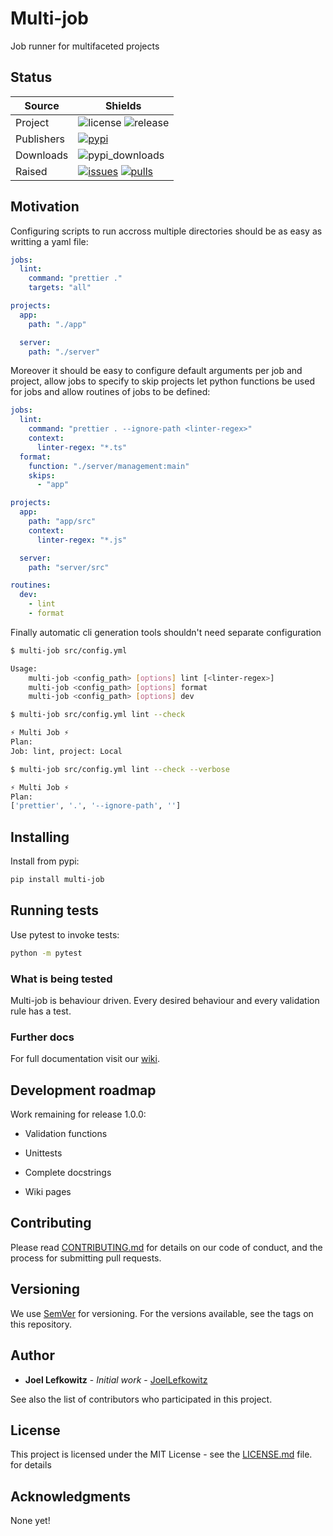 # Multi-job

Job runner for multifaceted projects

## Status

| Source  | Shields  |
|-----|--------------|
| Project  | ![license][license] ![release][release]  |
| Publishers  | [![pypi][pypi]][pypi_link]    |
| Downloads  | ![pypi_downloads][pypi_downloads] |
| Raised  | [![issues][issues]][issues_link] [![pulls][pulls]][pulls_link]  |

[license]: https://img.shields.io/github/license/joellefkowitz/multi-job

[release]: https://img.shields.io/github/v/release/joellefkowitz/multi-job

[pypi]: https://img.shields.io/pypi/v/multi-job (PyPi)
[pypi_link]: https://pypi.org/project/multi-job

[python_version]: https://img.shields.io/pypi/pyversions/multi-job

[pypi_downloads]: https://img.shields.io/pypi/dw/multi-job

[issues]: https://img.shields.io/github/issues/joellefkowitz/multi-job (Issues)
[issues_link]: https://github.com/JoelLefkowitz/multi-job/issues

[pulls]: https://img.shields.io/github/issues-pr/joellefkowitz/multi-job (Pull requests)
[pulls_link]: https://github.com/JoelLefkowitz/multi-job/pulls  

## Motivation

Configuring scripts to run accross multiple directories should be as easy as writting a yaml file:


```yml
jobs:
  lint:
    command: "prettier ."
    targets: "all"

projects:
  app:
    path: "./app"

  server:
    path: "./server"

```

Moreover it should be easy to configure default arguments per job and project, allow jobs to specify to skip projects let python functions be used for jobs and allow routines of jobs to be defined:

```yml
jobs:
  lint:
    command: "prettier . --ignore-path <linter-regex>"
    context:
      linter-regex: "*.ts"
  format:
    function: "./server/management:main"
    skips:
      - "app"

projects:
  app:
    path: "app/src"
    context:
      linter-regex: "*.js"

  server:
    path: "server/src"

routines:
  dev:
    - lint
    - format

```

Finally automatic cli generation tools shouldn't need separate configuration

```bash
$ multi-job src/config.yml

Usage:
    multi-job <config_path> [options] lint [<linter-regex>]
    multi-job <config_path> [options] format
    multi-job <config_path> [options] dev
```

```bash
$ multi-job src/config.yml lint --check

⚡ Multi Job ⚡
Plan:
Job: lint, project: Local
```

```bash
$ multi-job src/config.yml lint --check --verbose

⚡ Multi Job ⚡
Plan:
['prettier', '.', '--ignore-path', '']
```


## Installing

Install from pypi:

```bash
pip install multi-job
```

## Running tests

Use pytest to invoke tests:

```bash
python -m pytest
```

### What is being tested

Multi-job is behaviour driven. Every desired behaviour and every validation rule has a test.

### Further docs

For full documentation visit our [wiki](https://github.com/JoelLefkowitz/multi-job/wiki).

## Development roadmap

Work remaining for release 1.0.0:

* Validation functions

* Unittests

* Complete docstrings

* Wiki pages

## Contributing

Please read [CONTRIBUTING.md](CONTRIBUTING.md) for details on our code of conduct, and the process for submitting pull requests.

## Versioning

We use [SemVer](http://semver.org/) for versioning. For the versions available, see the tags on this repository.

## Author

* **Joel Lefkowitz** - *Initial work* - [JoelLefkowitz](https://github.com/JoelLefkowitz)

See also the list of contributors who participated in this project.

## License

This project is licensed under the MIT License - see the [LICENSE.md](LICENSE.md) file. for details

## Acknowledgments

None yet!
